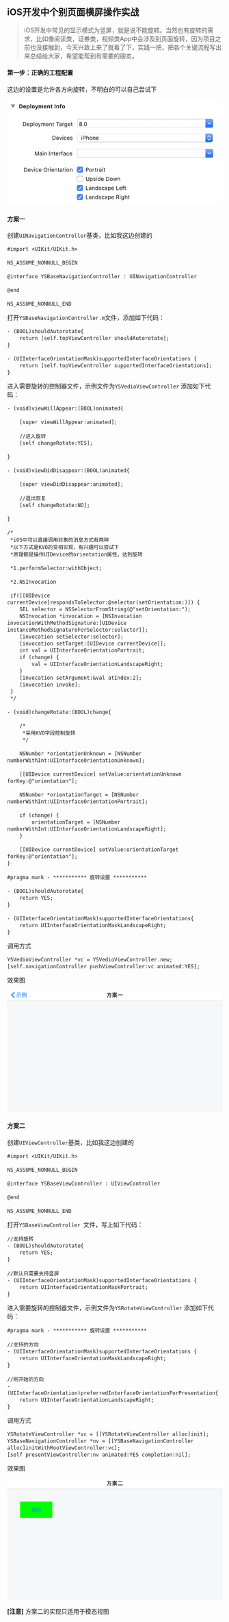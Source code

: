 ## iOS开发中个别页面横屏操作实战

>iOS开发中常见的显示模式为竖屏，就是说不能旋转。当然也有旋转的需求，比如像阅读类，证券类，视频类App中会涉及到页面旋转，因为项目之前也没接触到，今天兴致上来了就看了下，实践一把，把各个关键流程写出来总结给大家，希望能帮到有需要的朋友。

#### 第一步：正确的工程配置

这边的设置是允许各方向旋转，不明白的可以自己尝试下

![工程配置](img/工程配置.png)

#### 方案一

创建`UINavigationController`基类，比如我这边创建的

```
#import <UIKit/UIKit.h>

NS_ASSUME_NONNULL_BEGIN

@interface YSBaseNavigationController : UINavigationController

@end

NS_ASSUME_NONNULL_END

```

打开`YSBaseNavigationController.m`文件，添加如下代码：

```
- (BOOL)shouldAutorotate{
    return [self.topViewController shouldAutorotate];
}

- (UIInterfaceOrientationMask)supportedInterfaceOrientations {
    return [self.topViewController supportedInterfaceOrientations];
}
```

进入需要旋转的控制器文件，示例文件为`YSVedioViewController`
添加如下代码：

```
- (void)viewWillAppear:(BOOL)animated{
    
    [super viewWillAppear:animated];
    
    //进入旋转
    [self changeRotate:YES];
    
}

- (void)viewDidDisappear:(BOOL)animated{
    
    [super viewDidDisappear:animated];
    
    //退出恢复
    [self changeRotate:NO];
    
}

/*
 *iOS中可以直接调用对象的消息方式有两种
 *以下方式是KVO的变相实现，有兴趣可以尝试下
 *原理都是操作UIDevice的orientation属性，达到旋转
 
 *1.performSelector:withObject;
 
 *2.NSInvocation
 
 if([[UIDevice currentDevice]respondsToSelector:@selector(setOrientation:)]) {
    SEL selector = NSSelectorFromString(@"setOrientation:");
    NSInvocation *invocation = [NSInvocation invocationWithMethodSignature:[UIDevice instanceMethodSignatureForSelector:selector]];
    [invocation setSelector:selector];
    [invocation setTarget:[UIDevice currentDevice]];
    int val = UIInterfaceOrientationPortrait;
    if (change) {
        val = UIInterfaceOrientationLandscapeRight;
    }
    [invocation setArgument:&val atIndex:2];
    [invocation invoke];
 }
 */

- (void)changeRotate:(BOOL)change{
    
    /*
     *采用KVO字段控制旋转
     */
    
    NSNumber *orientationUnknown = [NSNumber numberWithInt:UIInterfaceOrientationUnknown];
    
    [[UIDevice currentDevice] setValue:orientationUnknown forKey:@"orientation"];
    
    NSNumber *orientationTarget = [NSNumber numberWithInt:UIInterfaceOrientationPortrait];
    
    if (change) {
        orientationTarget = [NSNumber numberWithInt:UIInterfaceOrientationLandscapeRight];
    }
    
    [[UIDevice currentDevice] setValue:orientationTarget forKey:@"orientation"];
}

#pragma mark - *********** 旋转设置 ***********

- (BOOL)shouldAutorotate{
    return YES;
}

- (UIInterfaceOrientationMask)supportedInterfaceOrientations{
    return UIInterfaceOrientationMaskLandscapeRight;
}
```

调用方式

```
YSVedioViewController *vc = YSVedioViewController.new;
[self.navigationController pushViewController:vc animated:YES];
```

效果图

![](img/方案一.png)

#### 方案二

创建`UIViewController`基类，比如我这边创建的

```
#import <UIKit/UIKit.h>

NS_ASSUME_NONNULL_BEGIN

@interface YSBaseViewController : UIViewController

@end

NS_ASSUME_NONNULL_END
```

打开`YSBaseViewController `文件，写上如下代码：

```
//支持旋转
- (BOOL)shouldAutorotate{
    return YES;
}

//默认只需要支持竖屏
- (UIInterfaceOrientationMask)supportedInterfaceOrientations {
    return UIInterfaceOrientationMaskPortrait;
}
```

进入需要旋转的控制器文件，示例文件为`YSRotateViewController`
添加如下代码：

```
#pragma mark - *********** 旋转设置 ***********

//支持的方向
- (UIInterfaceOrientationMask)supportedInterfaceOrientations {
    return UIInterfaceOrientationMaskLandscapeRight;
}

//刚开始的方向
- (UIInterfaceOrientation)preferredInterfaceOrientationForPresentation{
    return UIInterfaceOrientationLandscapeRight;
}
```

调用方式

```
YSRotateViewController *vc = [[YSRotateViewController alloc]init];
YSBaseNavigationController *nv = [[YSBaseNavigationController alloc]initWithRootViewController:vc];
[self presentViewController:nv animated:YES completion:nil];
```

效果图

![](img/方案二.png)

**[注意]** 方案二的实现只适用于模态视图
